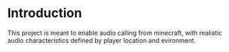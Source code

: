 # Introduction
This project is meant to enable audio calling from minecraft, with realistic audio characteristics defined by player location and evironment.
